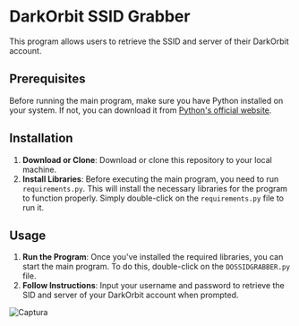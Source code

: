# DarkOrbit SSID Grabber

This program allows users to retrieve the SSID and server of their DarkOrbit account.

## Prerequisites

Before running the main program, make sure you have Python installed on your system. If not, you can download it from [Python's official website](https://www.python.org/downloads/).

## Installation

1. **Download or Clone**: Download or clone this repository to your local machine.
2. **Install Libraries**: Before executing the main program, you need to run `requirements.py`. This will install the necessary libraries for the program to function properly. Simply double-click on the `requirements.py` file to run it.

## Usage

1. **Run the Program**: Once you've installed the required libraries, you can start the main program. To do this, double-click on the `DOSSIDGRABBER.py` file.
2. **Follow Instructions**: Input your username and password to retrieve the SID and server of your DarkOrbit account when prompted.

![Captura](https://github.com/DopeZzz/DOSSIDGRABBER/assets/46748542/63b8558a-ec6a-41d4-bbb4-99542a60b39f)
